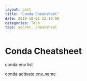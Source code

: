 ```yaml
---
layout: post
title: "Conda Cheatsheet"
date: 2019-10-01 22:10:00
categories: Tech
tags: secret, cheatsheet
---
```


# Conda Cheatsheet

conda env list

conda activate env_name


